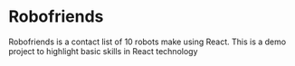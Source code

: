 # Robofriends
Robofriends is a contact list of 10 robots make using React. This is a demo project to highlight basic skills in React technology
